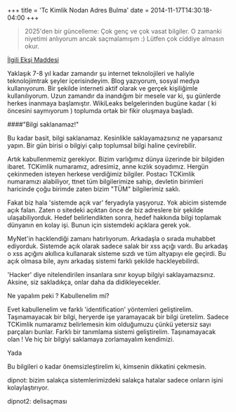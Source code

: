 +++
title = 'Tc Kimlik Nodan Adres Bulma'
date = 2014-11-17T14:30:18-04:00
+++

> 2025'den bir güncelleme: Çok genç ve çok vasat bilgiler. O zamanki niyetimi anlıyorum ancak saçmalamışım :) Lütfen çok ciddiye almasın okur. 

[İlgili Ekşi Maddesi](https://eksisozluk.com/tc-kimlik-numarasindan-adres-bulmak--4603978?a=popular&p=8)

Yaklaşık 7-8 yıl kadar zamandır şu internet teknolojileri ve haliyle teknolojimtrak şeyler içerisindeyim. Blog yazıyorum, sosyal medya kullanıyorum. Bir şekilde interneti aktif olarak ve gerçek kişiliğimle kullanılıyorum. Uzun zamandır da inandığım bir mesele var ki, şu günlerde herkes inanmaya başlamıştır. WikiLeaks belgelerinden bugüne kadar ( ki öncesini saymıyorum ) toplumda ortak bir fikir oluşmaya başladı.

####"Bilgi saklanamaz!"

Bu kadar basit, bilgi saklanamaz. Kesinlikle saklayamazsınız ne yaparsanız yapın. Bir gün birisi o bilgiyi çalıp toplumsal bilgi haline çevirebilir.

Artık kabullenmemiz gerekiyor. Bizim varlığımız dünya üzerinde bir bilgiden ibaret. TCKimlik numaramız, adresimiz, anne kızlık soyadımız. Hergün çekinmeden isteyen herkese verdiğimiz bilgiler. Postacı TCKimlik numaramızı alabiliyor, ttnet tüm bilgilerimize sahip, devletin birimleri haricinde çoğu birimde zaten bizim "TÜM" bilgilerimiz saklı.

Fakat biz hala 'sistemde açık var' feryadıyla yaşıyoruz. Yok abicim sistemde açık falan. Zaten o sitedeki açıktan önce de biz adreslere bir şekilde ulaşabiliyorduk. Hedef belirlendikten sonra, hedef hakkında bilgi toplamak dünyanın en kolay işi. Bunun için sistemdeki açıklara gerek yok.

MyNet'in hacklendiği zamanı hatırlıyorum. Arkadaşla o sırada muhabbet ediyorduk. Sistemde açık olarak sadece salak bir xss açığı vardı. Bu arkadaş o xss açığını akıllıca kullanarak sisteme sızdı ve tüm altyapıyı ele geçirdi. Bu açık olmasa bile, aynı arkadaş sistemi farklı şekilde hackleyebilirdi.

'Hacker' diye nitelendirilen insanlara sınır koyup bilgiyi saklayamazsınız. Aksine, siz sakladıkça, onlar daha da didikleyecekler.

Ne yapalım peki ? Kabullenelim mi?

Evet kabullenelim ve farklı 'identification' yöntemleri geliştirelim. Taşınamayacak bir bilgi, heryerde işe yaramayacak bir bilgi üretelim. Sadece TCKimlik numaramız belirlemesin kim olduğumuzu çünkü yetersiz sayı parçaları bunlar. Farklı bir tanımlama sistemi geliştirelim. Taşınamayacak olan ! Ve hiç bir bilgiyi saklamaya zorlamayalım kendimizi.

Yada

Bu bilgileri o kadar önemsizleştirelim ki, kimsenin dikkatini çekmesin.

dipnot: bizim salakça sistemlerimizdeki salakça hatalar sadece onların işini kolaylaştırıyor.

dipnot2: delisaçması
